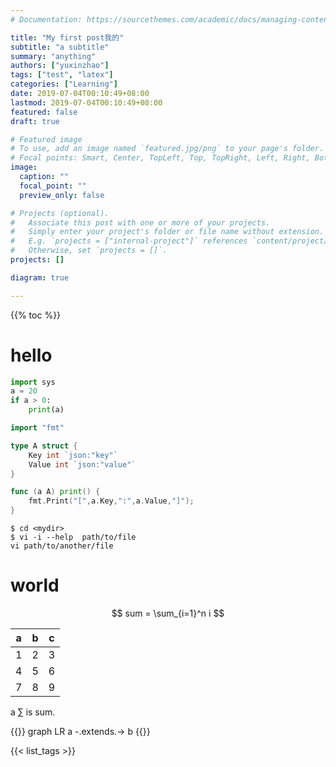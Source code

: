 ```yaml
---
# Documentation: https://sourcethemes.com/academic/docs/managing-content/

title: "My first post我的"
subtitle: "a subtitle"
summary: "anything"
authors: ["yuxinzhao"]
tags: ["test", "latex"]
categories: ["Learning"]
date: 2019-07-04T00:10:49+08:00
lastmod: 2019-07-04T00:10:49+08:00
featured: false
draft: true

# Featured image
# To use, add an image named `featured.jpg/png` to your page's folder.
# Focal points: Smart, Center, TopLeft, Top, TopRight, Left, Right, BottomLeft, Bottom, BottomRight.
image:
  caption: ""
  focal_point: ""
  preview_only: false

# Projects (optional).
#   Associate this post with one or more of your projects.
#   Simply enter your project's folder or file name without extension.
#   E.g. `projects = ["internal-project"]` references `content/project/deep-learning/index.md`.
#   Otherwise, set `projects = []`.
projects: []

diagram: true

---
```


{{% toc %}}

# hello

```python
import sys
a = 20
if a > 0:
	print(a)
```

```go
import "fmt"

type A struct {
	Key int `json:"key"`
	Value int `json:"value"`
}

func (a A) print() {
	fmt.Print("[",a.Key,":",a.Value,"]");
}
```

```shell
$ cd <mydir>
$ vi -i --help  path/to/file
vi path/to/another/file
```

# world


$$
sum = \sum_{i=1}^n i
$$


| a    | b    | c    |
| ---- | ---- | ---- |
| 1    | 2    | 3    |
| 4    | 5    | 6    |
| 7    | 8    | 9    |



a $\sum$ is sum.



{{<diagram>}}
graph LR
a -.extends.-> b
{{</diagram>}}

{{< list_tags >}}
